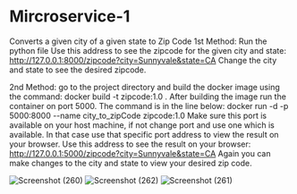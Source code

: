 # Mircroservice-1
Converts a given city of a given state to Zip Code
1st Method: 
Run the python file
Use this address to see the zipcode for the given city and state: http://127.0.0.1:8000/zipcode?city=Sunnyvale&state=CA
Change the city and state to see the desired zipcode.

2nd Method:
go to the project directory and build the docker image using the command:
docker build -t zipcode:1.0 .
After building the image run the container on port 5000. The command is in the line below:
docker run -d -p 5000:8000 --name city_to_zipCode zipcode:1.0 
Make sure this port is available on your host machine, if not change port and use one which is available. In that case use that specific port address to view the 
result on your browser. 
Use this address to see the result on your browser: http://127.0.0.1:5000/zipcode?city=Sunnyvale&state=CA
Again you can make changes to the city and state to view your desired zip code.

![Screenshot (260)](https://user-images.githubusercontent.com/122373939/215633750-56a3aacc-adc1-4bed-884a-5d42afd93634.png)
![Screenshot (262)](https://user-images.githubusercontent.com/122373939/215633803-25c27fd9-fe7e-4033-b16b-3e4ababd22da.png)
![Screenshot (261)](https://user-images.githubusercontent.com/122373939/215633811-c177e9cf-f224-4761-a920-91d302eed3f3.png)
